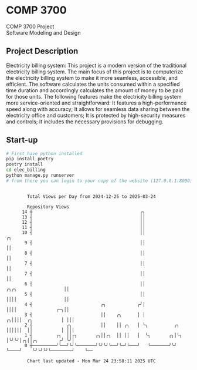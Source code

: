 # COMP 3700
COMP 3700 Project  
Software Modeling and Design
## Project Description
Electricity billing system: This project is a modern version of the traditional electricity billing system. The main focus of this project is to computerize the electricity billing system to make it more seamless, accessible, and efficient. The software calculates the units consumed within a specified time duration and accordingly calculates the amount of money to be paid for those units. The following features make the electricity billing system more service-oriented and straightforward: It features a high-performance speed along with accuracy; It allows for seamless data sharing between the electricity office and customers; It is protected by high-security measures and controls; It includes the necessary provisions for debugging.

## Start-up
```bash
# First have python installed
pip install poetry
poetry install
cd elec_billing
python manage.py runserver
# from there you can login to your copy of the website (127.0.0.1:8000), default creds are admin/admin
```

```

        Total Views per Day from 2024-12-25 to 2025-03-24

        Repository Views
      14 ┼                                         ╭╮
      13 ┤                                         ││
      12 ┤                                         ││
      11 ┤                                         ││
      10 ┤                                         ││                                          ╭╮
       9 ┤                                         ││                                          ││
       8 ┤                                         ││                                          ││
       7 ┤                                         ││                                          ││
       7 ┤                                         ││                                          ││
       6 ┤                                         ││                    ╭╮╭╮                  ││
       5 ┤                                         ││                    ││││                  ││
       4 ┤                          ╭╮            ╭╯│                    ││││               ╭─╮││
       3 ┤                          ││    ╭╮      │ │                  ╭╮││││  ╭╮           │ │││
       2 ┤             ╭╮           ││    ││ ╭╮   │ ╰╮          ╭╮     ││││││  ││           │ │││
       1 ┤         ╭╮  ││╭╮       ╭╮││╭╮  ││ ││   │  ╰╮       ╭╮│╰╮    │╰╯╰╯│╭╮││╭╮        ╭╯ ╰╯│
       0 ┼─────────╯╰──╯╰╯╰───────╯╰╯╰╯╰──╯╰─╯╰───╯   ╰───────╯╰╯ ╰────╯    ╰╯╰╯╰╯╰────────╯    ╰──

        Chart last updated - Mon Mar 24 23:58:11 2025 UTC
        
```
